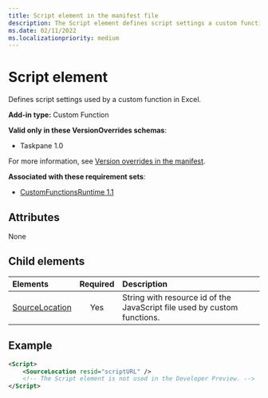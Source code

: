 ```yaml
---
title: Script element in the manifest file
description: The Script element defines script settings a custom function uses in Excel.
ms.date: 02/11/2022
ms.localizationpriority: medium
---
```


# Script element

Defines script settings used by a custom function in Excel.

**Add-in type:** Custom Function

**Valid only in these VersionOverrides schemas**:

- Taskpane 1.0

For more information, see [Version overrides in the manifest](/office/dev/add-ins/develop/add-in-manifests#version-overrides-in-the-manifest).

**Associated with these requirement sets**:

- [CustomFunctionsRuntime 1.1](../requirement-sets/excel/custom-functions-requirement-sets.md)

## Attributes

None

## Child elements

|Elements  |  Required  |  Description  |
|:-----|:-----:|:-----|
|  [SourceLocation](customfunctionssourcelocation.md)  |  Yes  | String with resource id of the JavaScript file used by custom functions.|

## Example

```xml
<Script>
    <SourceLocation resid="scriptURL" />
    <!-- The Script element is not used in the Developer Preview. -->
</Script>
```
